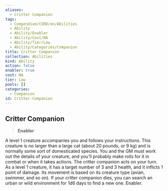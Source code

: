 ```yaml
---
aliases:
  - Critter Companion
tags:
  - Compendium/CSRD/en/Abilities
  - Ability
  - Ability/Enabler
  - Ability/Cost/NA
  - Ability/Tier/Low
  - Ability/Categories/Companion
title: Critter Companion
collection: Abilities
kind: Ability
action: false
enabler: true
cost: NA
tier: Low
pools: []
categories:
  - Companion
id: Critter-Companion
---
```

## Critter Companion    
>**Enabler**  
    
A level 1 creature accompanies you and follows your instructions. This creature is no larger than a large cat (about 20 pounds, or 9 kg) and is normally some sort of domesticated species. You and the GM must work out the details of your creature, and you'll probably make rolls for it in combat or when it takes actions. The critter companion acts on your turn. As a level 1 creature, it has a target number of 3 and 3 health, and it inflicts 1 point of damage. Its movement is based on its creature type (avian, swimmer, and so on). If your critter companion dies, you can search an urban or wild environment for 1d6 days to find a new one. Enabler.
